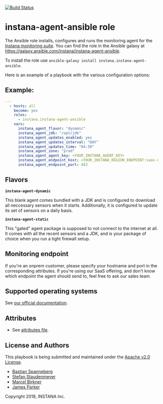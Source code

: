 [![Build Status](https://travis-ci.org/instana/instana-agent-ansible.svg?branch=master)](https://travis-ci.org/instana/instana-agent-ansible)

# instana-agent-ansible role

The Ansible role installs, configures and runs the monitoring agent for the [Instana monitoring suite](https://www.instana.com). You can find the role in the Ansible galaxy at https://galaxy.ansible.com/instana/instana-agent-ansible.

To install the role use `ansible-galaxy install instana.instana-agent-ansible`.

Here is an example of a playbook with the various configuration options:

## Example:

```yaml
---
  - hosts: all
    become: yes
    roles:
      - instana.instana-agent-ansible
    vars:
      instana_agent_flavor: "dynamic"
      instana_agent_jdk: "/opt/jdk"
      instana_agent_updates_enabled: yes
      instana_agent_updates_interval: "DAY"
      instana_agent_updates_time: "04:30"
      instana_agent_zone: "prod"
      instana_agent_agent_key: <YOUR_INSTANA_AGENT_KEY>
      instana_agent_endpoint_host: <YOUR_INSTANA_REGION_ENDPOINT:saas-us-west-2.instana.io>
      instana_agent_endpoint_port: 443
```

## Flavors

**`instana-agent-dynamic`**

This blank agent comes bundled with a JDK and is configured to download all neccessary sensors when it starts. Additionally, it is configured to update its set of sensors on a daily basis.

**`instana-agent-static`**

This "gated" agent package is supposed to not connect to the internet at all. It comes with all the recent sensors and a JDK, and is your package of choice when you run a tight firewall setup.

## Monitoring endpoint

If you're an onprem customer, please specify your hostname and port in the corresponding attributes. If you're using our SaaS offering, and don't know which endpoint the agent should send to, feel free to ask our sales team.

## Supported operating systems

See [our official documentation](https://docs.instana.io/quick_start/agent_setup/).

## Attributes

* See [attributes file](https://github.com/instana/instana-agent-ansible/blob/master/defaults/main.yml).

## License and Authors

This playbook is being submitted and maintained under the [Apache v2.0 License](https://github.com/instana/ansible-role/blob/master/LICENSE).

* [Bastian Spanneberg](https://github.com/spanneberg)
* [Stefan Staudenmeyer](https://github.com/doerteDev)
* [Marcel Birkner](https://github.com/marcelbirkner)
* [James Parker](https://github.com/jmsprkr)

Copyright 2018, INSTANA Inc.
